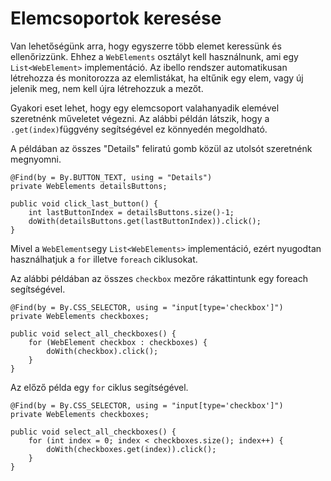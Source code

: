 # Elemcsoportok keresése

Van lehetőségünk arra, hogy egyszerre több elemet keressünk és ellenőrizzünk. Ehhez a `WebElements` osztályt kell használnunk, ami egy `List<WebElement>` implementáció.
Az ibello rendszer automatikusan létrehozza és monitorozza az elemlistákat, ha eltűnik egy elem, vagy új jelenik meg, nem kell újra létrehozzuk a mezőt.

Gyakori eset lehet, hogy egy elemcsoport valahanyadik elemével szeretnénk műveletet végezni. Az alábbi példán látszik, hogy a `.get(index)`függvény segítségével ez könnyedén megoldható.

A példában az összes "Details" feliratú gomb közül az utolsót szeretnénk megnyomni. 

```
@Find(by = By.BUTTON_TEXT, using = "Details")
private WebElements detailsButtons;

public void click_last_button() {
    int lastButtonIndex = detailsButtons.size()-1;
    doWith(detailsButtons.get(lastButtonIndex)).click();
}
```

Mivel a `WebElements`egy `List<WebElements>` implementáció, ezért nyugodtan használhatjuk a `for` illetve `foreach` ciklusokat. 

Az alábbi példában az összes `checkbox` mezőre rákattintunk egy foreach segítségével.

```
@Find(by = By.CSS_SELECTOR, using = "input[type='checkbox']")
private WebElements checkboxes;

public void select_all_checkboxes() {
    for (WebElement checkbox : checkboxes) {
        doWith(checkbox).click();
    }
}
```

Az előző példa egy `for` ciklus segítségével.

```
@Find(by = By.CSS_SELECTOR, using = "input[type='checkbox']")
private WebElements checkboxes;

public void select_all_checkboxes() {
    for (int index = 0; index < checkboxes.size(); index++) {
        doWith(checkboxes.get(index)).click();
    }
}
```